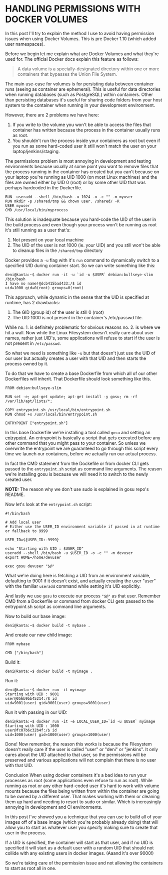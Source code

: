 # HANDLING PERMISSIONS WITH DOCKER VOLUMES

In this post I'll try to explain the method I use to avoid having permission issues when using Docker Volumes. This is pre Docker 1.10 (which added user namespaces).

Before we begin let me explain what are Docker Volumes and what they're used for. The official Docker docs explain this feature as follows:

> A data volume is a specially-designated directory within one or more containers
that bypasses the Union File System.

The main use-case for volumes is for persisting data between container runs (seeing as container are ephemeral). This is useful for data directories when running databases (such as PostgreSQL) within containers. Other than persisting databases it's useful for sharing code folders from your host system to the container when running in your development environment.

However, there are 2 problems we have here:

1. If you write to the volume you won't be able to access the files that container has written because the process in the container usually runs as root.
2. You shouldn't run the process inside your containers as root but even if you run as some hard-coded user it still won't match the user on your laptop/jenkins/staging.

The permissions problem is most annoying in development and testing environments because usually at some point you want to remove files that the process running in the container has created but you can't because on your laptop you're running as UID 1000 (on most Linux machines) and the files are owned either by UID 0 (root) or by some other UID that was perhaps hardcoded in the Dockerfile.

```
RUN  useradd --shell /bin/bash -u 1024 -o -c "" -m myuser
RUN mkdir -p /shared/tmp && chown user. /shared/ -R
USER myuser
CMD /usr/local/bin/myprocess
```
This solution is inadequate because you hard-code the UID of the user in the build process and even though your process won't be running as root it's still running as a user that's:

1. Not present on your local machine
2. The UID of the user is not 1000 (ie. your UID) and you still won't be able to cleanup files in the `/shared/tmp` directory

Docker provides a `-u` flag with it's `run` command to dynamically switch to a specified UID during container start. So we can write something like this:

```
deni@kanta:~$ docker run -it -u `id -u $USER` debian:bullseye-slim /bin/bash
I have no name!@dcb415bad433:/$ id
uid=1000 gid=0(root) groups=0(root)
```
This approach, while dynamic in the sense that the UID is specified at runtime, has 2 drawbacks:

1. The GID (group id) of the user is still 0 (root)
2. The UID 1000 is not present in the container's /etc/passwd file.

While no. 1. is definitely problematic for obvious reasons no. 2. is where we hit a wall. Now while the Linux Filesystem doesn't really care about user names, rather just UID's, some applications will refuse to start if the user is not present in `/etc/passwd`.

So what we need is something like `-u` but that doesn't just use the UID of our user but actually creates a user with that UID and then starts the process owned by it.

To do that we have to create a base Dockerfile from which all of our other Dockerfiles will inherit. That Dockerfile should look something like this.

```
FROM debian:bullseye-slim

RUN set -e; apt-get update; apt-get install -y gosu; rm -rf /var/lib/apt/lists/*;

COPY entrypoint.sh /usr/local/bin/entrypoint.sh
RUN chmod +x /usr/local/bin/entrypoint.sh

ENTRYPOINT ["entrypoint.sh"]
```

In this base Dockerfile we're installing a tool called `gosu` and setting an [entrypoint](https://docs.docker.com/engine/reference/builder/#entrypoint). An entrypoint is basically a script that gets executed before any other command that you might pass to your container. So unless we overwrite the entrypoint we are guaranteed to go through this script every time we launch our containers, before we actually run our actual process.

In fact the CMD statement from the Dockefile or from docker CLI gets passed to the `entrypoint.sh` script as command line arguments. The reason we're installing gosu is because we will need it to switch to the newly created user.

**NOTE:** The reason why we don't use sudo is explained in gosu repo's README.

Now let's look at the `entrypoint.sh` script:

```
#!/bin/bash

# Add local user
# Either use the USER_ID environment variable if passed in at runtime or fallback to 9999

USER_ID=${USER_ID:-9999}

echo "Starting with UID : $USER_ID"
useradd --shell /bin/bash -u $USER_ID -o -c "" -m devuser
export HOME=/home/devuser

exec gosu devuser "$@"
```

What we're doing here is fetching a UID from an environment variable, defaulting to 9001 if it doesn't exist, and actually creating the user "user" with the familiar `useradd` command while setting it's UID explicitly.

And lastly we use `gosu` to execute our process `"$@"` as that user. Remember CMD from a Dockerfile or command from docker CLI gets passed to the entrypoint.sh script as command line arguments.

Now to build our base image:

```
deni@kanta:~$ docker build -t mybase .
```

And create our new child image:

```
FROM mybase

CMD ["/bin/bash"]
```

Build it:

```
deni@kanta:~$ docker build -t myimage .
```
Run it:

```
deni@kanta:~$ docker run -it myimage
Starting with UID : 9001
user@056b9bb45214:/$ id
uid=9001(user) gid=9001(user) groups=9001(user)
```

Run it with passing in our UID:

```
deni@kanta:~$ docker run -it -e LOCAL_USER_ID=`id -u $USER` myimage
Starting with UID : 1000
user@fc07b6c32b4f:/$ id
uid=1000(user) gid=1000(user) groups=1000(user)
```

Done! Now remember, the reason this works is because the Filesystem doesn't really care if the user is called "user" or "deni" or "jenkins". It only cares about the UID attached to that user, so the permissions will be preserved and various applications will not complain that there is no user with that UID.

Conclusion
When using docker containers it's a bad idea to run your processes as root (some applications even refuse to run as root). While running as root or any other hard-coded user it's hard to work with volume mounts because the files being written from within the container are going to be owned by a different user. That makes working with them or cleaning them up hard and needing to resort to sudo or similar. Which is increasingly annoying in development and CI environments.

In this post I've showed you a technique that you can use to build all of your images off of a base image (which you're probably already doing) that will allow you to start as whatever user you specify making sure to create that user in the process.

If a UID is specified, the container will start as that user, and if no UID is specified it will start as a default user with a random UID that should not collide with any existing users in docker images. (Aaand it's over 9000!)

So we're taking care of the permission issue and not allowing the containers to start as root all in one.
